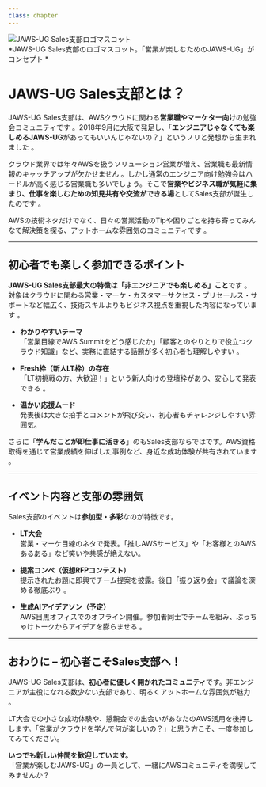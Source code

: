 ```yaml
---
class: chapter
---
```


![JAWS-UG Sales支部ロゴマスコット](https://user-images.githubusercontent.com/XXXX/JAWS-UG-Sales.png)  
*JAWS-UG Sales支部のロゴマスコット。「営業が楽しむためのJAWS-UG」がコンセプト *

# JAWS-UG Sales支部とは？
JAWS-UG Sales支部は、AWSクラウドに関わる**営業職やマーケター向け**の勉強会コミュニティです  。2018年9月に大阪で発足し、「**エンジニアじゃなくても楽しめるJAWS-UG**があってもいいんじゃないの？」というノリと発想から生まれました 。

クラウド業界では年々AWSを扱うソリューション営業が増え、営業職も最新情報のキャッチアップが欠かせません 。しかし通常のエンジニア向け勉強会はハードルが高く感じる営業職も多いでしょう。そこで**営業やビジネス職が気軽に集まり、仕事を楽しむための知見共有や交流ができる場**としてSales支部が誕生したのです 。

AWSの技術ネタだけでなく、日々の営業活動のTipや困りごとを持ち寄ってみんなで解決策を探る、アットホームな雰囲気のコミュニティです 。

---

## 初心者でも楽しく参加できるポイント
**JAWS-UG Sales支部最大の特徴は「非エンジニアでも楽しめる」こと**です 。対象はクラウドに関わる営業・マーケ・カスタマーサクセス・プリセールス・サポートなど幅広く、技術スキルよりもビジネス視点を重視した内容になっています  。

- **わかりやすいテーマ**  
  「営業目線でAWS Summitをどう感じたか」「顧客とのやりとりで役立つクラウド知識」など、実務に直結する話題が多く初心者も理解しやすい 。

- **Fresh枠（新人LT枠）の存在**  
  「LT初挑戦の方、大歓迎！」という新人向けの登壇枠があり、安心して発表できる  。

- **温かい応援ムード**  
  発表後は大きな拍手とコメントが飛び交い、初心者もチャレンジしやすい雰囲気。

さらに「**学んだことが即仕事に活きる**」のもSales支部ならではです。AWS資格取得を通じて営業成績を伸ばした事例など、身近な成功体験が共有されています 。

---

## イベント内容と支部の雰囲気
Sales支部のイベントは**参加型・多彩**なのが特徴です。

- **LT大会**  
  営業・マーケ目線のネタで発表。「推しAWSサービス」や「お客様とのAWSあるある」など笑いや共感が絶えない。

- **提案コンペ（仮想RFPコンテスト）**  
  提示されたお題に即興でチーム提案を披露。後日「振り返り会」で議論を深める徹底ぶり  。

- **生成AIアイデアソン（予定）**  
  AWS目黒オフィスでのオフライン開催。参加者同士でチームを組み、ぶっちゃけトークからアイデアを膨らませる  。

---

## おわりに – 初心者こそSales支部へ！
JAWS-UG Sales支部は、**初心者に優しく開かれたコミュニティ**です。非エンジニアが主役になれる数少ない支部であり、明るくアットホームな雰囲気が魅力 。

LT大会での小さな成功体験や、懇親会での出会いがあなたのAWS活用を後押しします。「営業がクラウドを学んで何が楽しいの？」と思う方こそ、一度参加してみてください。

**いつでも新しい仲間を歓迎しています。**  
「営業が楽しむJAWS-UG」の一員として、一緒にAWSコミュニティを満喫してみませんか？
